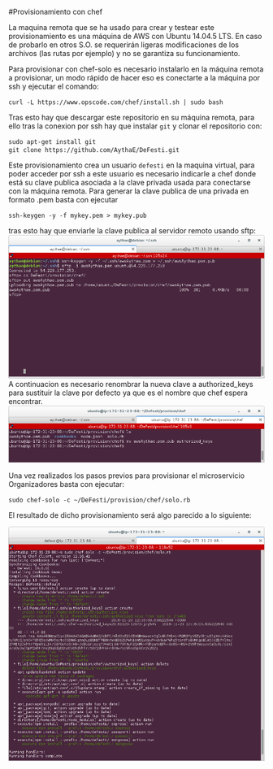 #Provisionamiento con chef


La maquina remota que se ha usado para crear y testear este provisionamiento es una máquina de AWS con Ubuntu 14.04.5 LTS. En caso de probarlo en otros S.O. se requerirán ligeras modificaciones de los archivos (las rutas por ejemplo) y no se garantiza su funcionamiento.

Para provisionar con chef-solo es necesario instalarlo en la máquina remota a provisionar, un modo rápido de hacer eso es conectarte a la máquina por ssh y ejecutar el comando:
```
curl -L https://www.opscode.com/chef/install.sh | sudo bash
```
Tras esto hay que descargar este repositorio en su máquina remota, para ello tras la conexion por ssh hay que instalar `git` y clonar el repositorio con:
```
sudo apt-get install git
git clone https://github.com/AythaE/DeFesti.git
```

Este provisionamiento crea un usuario `defesti` en la maquina virtual, para poder acceder por ssh a este usuario es necesario indicarle a chef donde está su clave publica asociada a la clave privada usada para conectarse con la máquina remota. Para generar la clave publica de una privada en formato .pem basta con ejecutar
```
ssh-keygen -y -f mykey.pem > mykey.pub
```
tras esto hay que enviarle la clave publica al servidor remoto usando sftp:
![Envio clave por sftp](https://raw.githubusercontent.com/AythaE/DeFesti/gh-pages/images/envioClavePorSFTP.png "Envio clave por SFTP")
A continuacion es necesario renombrar la nueva clave a authorized_keys para sustituir la clave por defecto ya que es el nombre que chef espera encontrar.
![Renombrar clave publica](https://raw.githubusercontent.com/AythaE/DeFesti/gh-pages/images/RenombrarClave.png "Renombrar clave publica")


Una vez realizados los pasos previos para provisionar el microservicio Organizadores basta con ejecutar:
```
sudo chef-solo -c ~/DeFesti/provision/chef/solo.rb
```
El resultado de dicho provisionamiento será algo parecido a lo siguiente:

![Imagen ejecución chef](https://raw.githubusercontent.com/AythaE/DeFesti/gh-pages/images/EjecucionChef.png "Ejecución chef")

